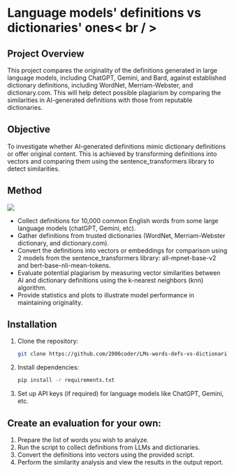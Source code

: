 # Language models' definitions vs dictionaries' ones< br / >
## Project Overview

This project compares the originality of the definitions generated in large language models, including ChatGPT, Gemini, and Bard, against established dictionary definitions, including WordNet, Merriam-Webster, and dictionary.com. This will help detect possible plagiarism by comparing the similarities in AI-generated definitions with those from reputable dictionaries.

## Objective

To investigate whether AI-generated definitions mimic dictionary definitions or offer original content. This is achieved by transforming definitions into vectors and comparing them using the sentence_transformers library to detect similarities.

## Method
![](https://github.com/2006coder/LMs-words-defs-vs-dictionaries-defs/blob/main/visualization1.gif)

- Collect definitions for 10,000 common English words from some large language models (chatGPT, Gemini, etc).
- Gather definitions from trusted dictionaries (WordNet, Merriam-Webster dictionary, and dictionary.com).
- Convert the definitions into vectors or embeddings for comparison using 2 models from the sentence_transformers library: all-mpnet-base-v2 and bert-base-nli-mean-tokens.
- Evaluate potential plagiarism by measuring vector similarities between AI and dictionary definitions using the k-nearest neighbors (knn) algorithm.
- Provide statistics and plots to illustrate model performance in maintaining originality.


## Installation

1. Clone the repository:
    ```bash
    git clone https://github.com/2006coder/LMs-words-defs-vs-dictionaries-defs
    ```
2. Install dependencies:
    ```bash
    pip install -r requirements.txt
    ```
3. Set up API keys (if required) for language models like ChatGPT, Gemini, etc.

## Create an evaluation for your own: 

1. Prepare the list of words you wish to analyze.
2. Run the script to collect definitions from LLMs and dictionaries.
3. Convert the definitions into vectors using the provided script.
4. Perform the similarity analysis and view the results in the output report.

